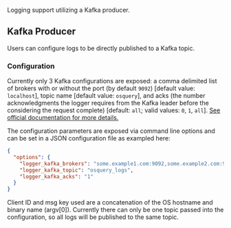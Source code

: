 Logging support utilizing a Kafka producer.

## Kafka Producer

Users can configure logs to be directly published to a Kafka topic.


### Configuration

Currently only 3 Kafka configurations are exposed: a comma delimited list of brokers with or without the port (by default `9092`) [default value: `localhost`], topic name [default value: `osquery`], and acks (the number acknowledgments the logger requires from the Kafka leader before the considering the request complete) [default: `all`; valid values: `0`, `1`, `all`]. [See official documentation for more details.](https://kafka.apache.org/documentation/#producerconfigs)

The configuration parameters are exposed via command line options and can be set in a JSON configuration file as exampled here:
```json
{
  "options": {
    "logger_kafka_brokers": "some.example1.com:9092,some.example2.com:9092",
    "logger_kafka_topic": "osquery_logs",
    "logger_kafka_acks": "1"
  }
}
```

Client ID and msg key used are a concatenation of the OS hostname and binary name (argv[0]).  Currently there can only be one topic passed into the configuration, so all logs will be published to the same topic.
